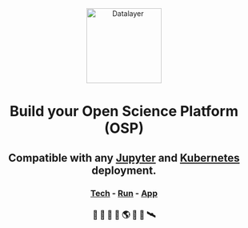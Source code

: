 <div align="center">
  <a href="https://datalayer.io">
    <img
      alt="Datalayer"
      src="https://assets.datalayer.design/datalayer-25.svg"
      width="150"
    />
  </a>
</div>

<h1 align="center">
  Build your Open Science Platform (OSP)<br/>
</h1>

<h2 align="center">
  Compatible with any <a href="https://jupyter.org" target="_blank">Jupyter</a> and <a href="https://kubernetes.io" target="_blank">Kubernetes</a> deployment.
</h2>

<h3 align="center">
   <a href="https://datalayer.tech" target="_blank">Tech</a> - <a href="https://datalayer.run" target="_blank">Run</a> - <a href="https://datalayer.app/login" target="_blank">App</a>
</h3>

<h3 align="center">
  🧬 🧪 🔬 📐 🌎 🔭 📡 🛰️
</h3>
